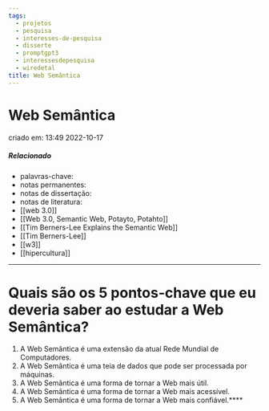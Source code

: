 ```yaml
---
tags:
  - projetos
  - pesquisa
  - interesses-de-pesquisa
  - disserte
  - promptgpt3
  - interessesdepesquisa
  - wiredetal
title: Web Semântica
---
```


# Web Semântica

criado em: 13:49 2022-10-17

##### Relacionado

- palavras-chave: 
- notas permanentes: 
- notas de dissertação:
- notas de literatura: 
- [[web 3.0]]
- [[Web 3.0, Semantic Web, Potayto, Potahto]]
- [[Tim Berners-Lee Explains the Semantic Web]]
- [[Tim Berners-Lee]]
- [[w3]]
- [[hipercultura]]
---

# Quais são os 5 pontos-chave que eu deveria saber ao estudar a Web Semântica?

1. A Web Semântica é uma extensão da atual Rede Mundial de Computadores.
2. A Web Semântica é uma teia de dados que pode ser processada por máquinas.
3. A Web Semântica é uma forma de tornar a Web mais útil.
4. A Web Semântica é uma forma de tornar a Web mais acessível.
5. A Web Semântica é uma forma de tornar a Web mais confiável.****
